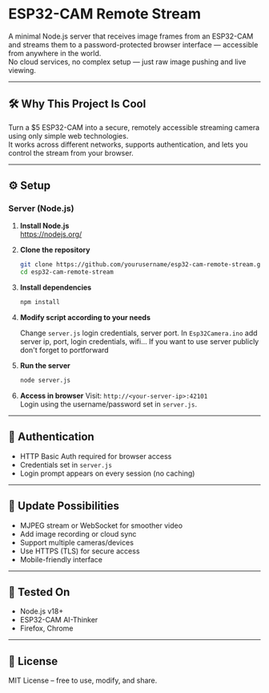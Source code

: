 # ESP32-CAM Remote Stream

A minimal Node.js server that receives image frames from an ESP32-CAM and streams them to a password-protected browser interface — accessible from anywhere in the world.  
No cloud services, no complex setup — just raw image pushing and live viewing.

---

## 🛠️ Why This Project Is Cool

Turn a $5 ESP32-CAM into a secure, remotely accessible streaming camera using only simple web technologies.  
It works across different networks, supports authentication, and lets you control the stream from your browser.

---

## ⚙️ Setup

### Server (Node.js)

1. **Install Node.js**  
   https://nodejs.org/

2. **Clone the repository**
   ```bash
   git clone https://github.com/yourusername/esp32-cam-remote-stream.git
   cd esp32-cam-remote-stream
   ```

3. **Install dependencies**
   ```bash
   npm install
   ```
4. **Modify script according to your needs**
   
   Change ```server.js``` login credentials, server port. In ```Esp32Camera.ino``` add server ip, port, login credentials, wifi...
   If you want to use server publicly don't forget to portforward
   

5. **Run the server**
   ```bash
   node server.js
   ```

6. **Access in browser**
   Visit: `http://<your-server-ip>:42101`  
   Login using the username/password set in `server.js`.


---

## 🔐 Authentication

- HTTP Basic Auth required for browser access
- Credentials set in `server.js`
- Login prompt appears on every session (no caching)

---

## 🔁 Update Possibilities

- MJPEG stream or WebSocket for smoother video
- Add image recording or cloud sync
- Support multiple cameras/devices
- Use HTTPS (TLS) for secure access
- Mobile-friendly interface

---

## 🧪 Tested On

- Node.js v18+
- ESP32-CAM AI-Thinker
- Firefox, Chrome

---

## 📜 License

MIT License – free to use, modify, and share.
